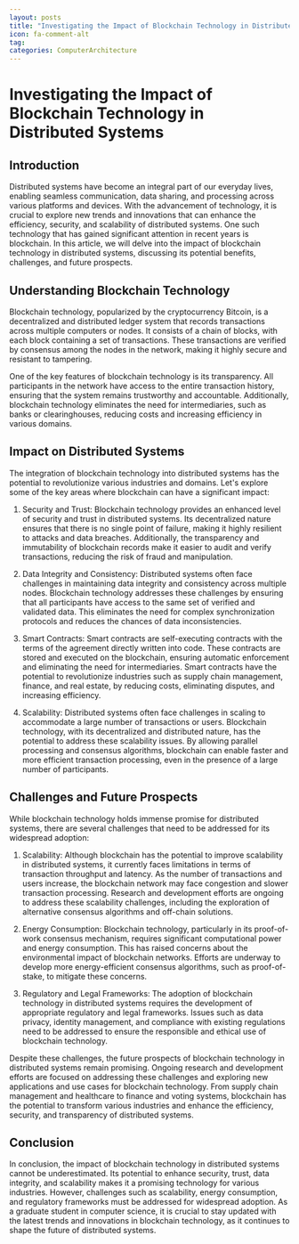 ```yaml
---
layout: posts
title: "Investigating the Impact of Blockchain Technology in Distributed Systems"
icon: fa-comment-alt
tag:      
categories: ComputerArchitecture
---
```



# Investigating the Impact of Blockchain Technology in Distributed Systems

## Introduction

Distributed systems have become an integral part of our everyday lives, enabling seamless communication, data sharing, and processing across various platforms and devices. With the advancement of technology, it is crucial to explore new trends and innovations that can enhance the efficiency, security, and scalability of distributed systems. One such technology that has gained significant attention in recent years is blockchain. In this article, we will delve into the impact of blockchain technology in distributed systems, discussing its potential benefits, challenges, and future prospects.

## Understanding Blockchain Technology

Blockchain technology, popularized by the cryptocurrency Bitcoin, is a decentralized and distributed ledger system that records transactions across multiple computers or nodes. It consists of a chain of blocks, with each block containing a set of transactions. These transactions are verified by consensus among the nodes in the network, making it highly secure and resistant to tampering.

One of the key features of blockchain technology is its transparency. All participants in the network have access to the entire transaction history, ensuring that the system remains trustworthy and accountable. Additionally, blockchain technology eliminates the need for intermediaries, such as banks or clearinghouses, reducing costs and increasing efficiency in various domains.

## Impact on Distributed Systems

The integration of blockchain technology into distributed systems has the potential to revolutionize various industries and domains. Let's explore some of the key areas where blockchain can have a significant impact:

1. Security and Trust: Blockchain technology provides an enhanced level of security and trust in distributed systems. Its decentralized nature ensures that there is no single point of failure, making it highly resilient to attacks and data breaches. Additionally, the transparency and immutability of blockchain records make it easier to audit and verify transactions, reducing the risk of fraud and manipulation.

2. Data Integrity and Consistency: Distributed systems often face challenges in maintaining data integrity and consistency across multiple nodes. Blockchain technology addresses these challenges by ensuring that all participants have access to the same set of verified and validated data. This eliminates the need for complex synchronization protocols and reduces the chances of data inconsistencies.

3. Smart Contracts: Smart contracts are self-executing contracts with the terms of the agreement directly written into code. These contracts are stored and executed on the blockchain, ensuring automatic enforcement and eliminating the need for intermediaries. Smart contracts have the potential to revolutionize industries such as supply chain management, finance, and real estate, by reducing costs, eliminating disputes, and increasing efficiency.

4. Scalability: Distributed systems often face challenges in scaling to accommodate a large number of transactions or users. Blockchain technology, with its decentralized and distributed nature, has the potential to address these scalability issues. By allowing parallel processing and consensus algorithms, blockchain can enable faster and more efficient transaction processing, even in the presence of a large number of participants.

## Challenges and Future Prospects

While blockchain technology holds immense promise for distributed systems, there are several challenges that need to be addressed for its widespread adoption:

1. Scalability: Although blockchain has the potential to improve scalability in distributed systems, it currently faces limitations in terms of transaction throughput and latency. As the number of transactions and users increase, the blockchain network may face congestion and slower transaction processing. Research and development efforts are ongoing to address these scalability challenges, including the exploration of alternative consensus algorithms and off-chain solutions.

2. Energy Consumption: Blockchain technology, particularly in its proof-of-work consensus mechanism, requires significant computational power and energy consumption. This has raised concerns about the environmental impact of blockchain networks. Efforts are underway to develop more energy-efficient consensus algorithms, such as proof-of-stake, to mitigate these concerns.

3. Regulatory and Legal Frameworks: The adoption of blockchain technology in distributed systems requires the development of appropriate regulatory and legal frameworks. Issues such as data privacy, identity management, and compliance with existing regulations need to be addressed to ensure the responsible and ethical use of blockchain technology.

Despite these challenges, the future prospects of blockchain technology in distributed systems remain promising. Ongoing research and development efforts are focused on addressing these challenges and exploring new applications and use cases for blockchain technology. From supply chain management and healthcare to finance and voting systems, blockchain has the potential to transform various industries and enhance the efficiency, security, and transparency of distributed systems.

## Conclusion

In conclusion, the impact of blockchain technology in distributed systems cannot be underestimated. Its potential to enhance security, trust, data integrity, and scalability makes it a promising technology for various industries. However, challenges such as scalability, energy consumption, and regulatory frameworks must be addressed for widespread adoption. As a graduate student in computer science, it is crucial to stay updated with the latest trends and innovations in blockchain technology, as it continues to shape the future of distributed systems.